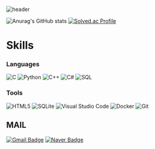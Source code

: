 ![header](https://capsule-render.vercel.app/api?type=wave&color=auto&=text=KIM%20SEUNG%20BEOM&fontSize=40)

![Anurag's GitHub stats](https://github-readme-stats.vercel.app/api?username=iceisice&show_icons=true&theme=radical)
[![Solved.ac Profile](http://mazassumnida.wtf/api/v2/generate_badge?boj=iceisice)](https://solved.ac/iceisice/)

# Skills
### Languages
![C](https://img.shields.io/badge/C-A8B9CC.svg?&style=for-the-badge&logo=C&logoColor=white)
![Python](https://img.shields.io/badge/Python-3776AB.svg?&style=for-the-badge&logo=Python&logoColor=white)
![C++](https://img.shields.io/badge/C++-00599C.svg?&style=for-the-badge&logo=cplusplus&logoColor=white)
![C#](https://img.shields.io/badge/C%23-239120.svg?&style=for-the-badge&logo=csharp&logoColor=white)
![SQL](https://img.shields.io/badge/SQL-239190.svg?&style=for-the-badge&logo=SQL&logoColor=white)

### Tools
![HTML5](https://img.shields.io/badge/HTML5-E34F26.svg?&style=for-the-badge&logo=HTML5&logoColor=white)
![SQLite](https://img.shields.io/badge/SQLite-003B57.svg?&style=for-the-badge&logo=SQLite&logoColor=white)
![Visual Studio Code](https://img.shields.io/badge/Visual%20Studio%20Code-007ACC.svg?&style=for-the-badge&logo=Visual%20Studio%20Code&logoColor=white)
![Docker](https://img.shields.io/badge/Docker-2496ED.svg?&style=for-the-badge&logo=Docker&logoColor=white)
![Git](https://img.shields.io/badge/Git-F05032.svg?&style=for-the-badge&logo=Git&logoColor=white)


## MAIL
[![Gmail Badge](https://img.shields.io/badge/Gmail-d14836?style=flat-square&logo=Gmail&logoColor=white&link=mailto:iceisice4180@gmail.com)](mailto:iceisice4180@gmail.com)
[![Naver Badge](https://img.shields.io/badge/Naver-03C75A?style=flat-square&logo=Naver&logoColor=white&link=mailto:iceisice@naver.com)](mailto:iceisice@naver.com)

